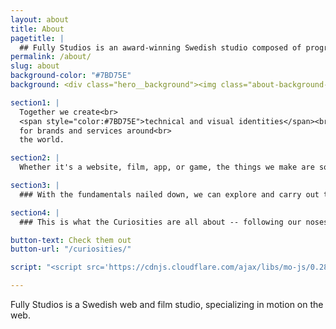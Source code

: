 ```yaml
---
layout: about
title: About
pagetitle: |
  ## Fully Studios is an award-winning Swedish studio composed of programmers, designers, filmmakers, and game developers.
permalink: /about/
slug: about
background-color: "#7BD75E"
background: <div class="hero__background"><img class="about-background-image" style="width:100%;height:100%;opacity:0.3" src="/assets/about/images/fully_about.svg" /><img class="about-background-image-mobile" style="width:100%;height:100%;opacity:0.3" src="/assets/about/images/fully_about_mobile.svg" /></div>

section1: |
  Together we create<br>
  <span style="color:#7BD75E">technical and visual identities</span><br>
  for brands and services around<br>
  the world.  

section2: |
  Whether it's a website, film, app, or game, the things we make are solidly and thoughtfully crafted.

section3: |
  ### With the fundamentals nailed down, we can explore and carry out the more dazzling experiments at the intersection of art and code.

section4: |
  ### This is what the Curiosities are all about -- following our noses through barely-charted territories of design. These creative romps keep us sharp and adaptive and, usually, we end up exactly where we need to be.

button-text: Check them out
button-url: "/curiosities/"

script: "<script src='https://cdnjs.cloudflare.com/ajax/libs/mo-js/0.288.1/mo.min.js'></script><script src='//cdnjs.cloudflare.com/ajax/libs/SVG-Morpheus/0.3.2/svg-morpheus.js'></script>"

---
```


Fully Studios is a Swedish web and film studio, specializing in motion on the web.
